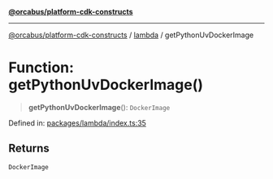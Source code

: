 [**@orcabus/platform-cdk-constructs**](../../../../README.md)

***

[@orcabus/platform-cdk-constructs](../../../../README.md) / [lambda](../README.md) / getPythonUvDockerImage

# Function: getPythonUvDockerImage()

> **getPythonUvDockerImage**(): `DockerImage`

Defined in: [packages/lambda/index.ts:35](https://github.com/OrcaBus/platform-cdk-constructs/blob/main/packages/lambda/index.ts#L35)

## Returns

`DockerImage`
